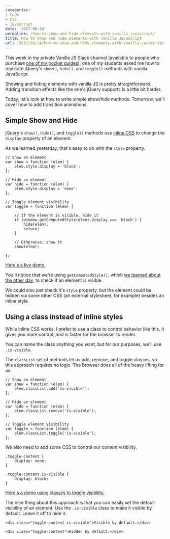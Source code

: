 ```yaml
---
categories:
- Code
- CSS
- JavaScript
date: '2017-08-24'
permalink: /how-to-show-and-hide-elements-with-vanilla-javascript/
title: How to show and hide elements with vanilla JavaScript
url: /2017/08/24/how-to-show-and-hide-elements-with-vanilla-javascript
---
```


This week in my private Vanilla JS Slack channel (available to people who purchase [one of my pocket guides](https://gomakethings.com/guides/)), one of my students asked me how to replicate jQuery's `show()`, `hide()`, and `toggle()` methods with vanilla JavaScript.

Showing and hiding elements with vanilla JS is pretty straightforward. Adding transition effects like the one's jQuery supports is a little bit harder.

Today, let's look at how to write simple show/hide methods. Tomorrow, we'll cover how to add transition animations.

## Simple Show and Hide

jQuery's `show()`, `hide()`, and `toggle()` methods use [inline CSS](https://gomakethings.com/two-ways-to-set-an-elements-css-with-vanilla-javascript/) to change the `display` property of an element.

As we learned yesterday, that's easy to do with the `style` property.

```lang-javascript
// Show an element
var show = function (elem) {
	elem.style.display = 'block';
};

// Hide an element
var hide = function (elem) {
	elem.style.display = 'none';
};

// Toggle element visibility
var toggle = function (elem) {

	// If the element is visible, hide it
	if (window.getComputedStyle(elem).display === 'block') {
		hide(elem);
		return;
	}

	// Otherwise, show it
	show(elem);

};
```

[Here's a live demo.](https://jsfiddle.net/cferdinandi/qgpxvhhb/5/)

You'll notice that we're using `getComputedStyle()`, which [we learned about the other day](https://gomakethings.com/getting-an-elements-css-attributes-with-vanilla-javascript/), to check if an element is visible.

We could also just check it's `style` property, but the element could be hidden via some other CSS (an external stylesheet, for example) besides an inline style.

## Using a class instead of inline styles

While inline CSS works, I prefer to use a class to control behavior like this. It gives you more control, and is faster for the browser to render.

You can name the class anything you want, but for our purposes, we'll use `.is-visible`.

The `classList` set of methods let us add, remove, and toggle classes, so this approach requires no logic. The browser does all of the heavy lifting for us.

```lang-javascript
// Show an element
var show = function (elem) {
	elem.classList.add('is-visible');
};

// Hide an element
var hide = function (elem) {
	elem.classList.remove('is-visible');
};

// Toggle element visibility
var toggle = function (elem) {
	elem.classList.toggle('is-visible');
};
```

We also need to add some CSS to control our content visibility.

```lang-css
.toggle-content {
	display: none;
}

.toggle-content.is-visible {
	display: block;
}
```

[Here's a demo using classes to toggle visibility.](https://jsfiddle.net/cferdinandi/qgpxvhhb/6/)

The nice thing about this approach is that you can easily set the default visibility of an element. Use the `.is-visible` class to make it visible by default. Leave it off to hide it.

```lang-markup
<div class="toggle-content is-visible">Visible by default.</div>

<div class="toggle-content">Hidden by default.</div>
```